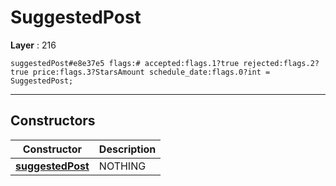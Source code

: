 # SuggestedPost

**Layer** : 216

```tl
suggestedPost#e8e37e5 flags:# accepted:flags.1?true rejected:flags.2?true price:flags.3?StarsAmount schedule_date:flags.0?int = SuggestedPost;
```

---

## Constructors

| Constructor | Description |
| :---: | :--- |
| [**suggestedPost**](constructor/suggestedPost) | NOTHING |
